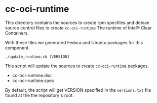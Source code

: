 # cc-oci-runtime

This directory contains the sources to create rpm specfiles and debian source
control files to create ``cc-oci-runtime`` The runtime of Intel® Clear 
Containers.

With these files we generated Fedora and Ubuntu packages for this component.

``./update_runtime.sh [VERSION]``

This script will update the sources to create ``cc-oci-runtime`` packages.

  * cc-oci-runtime.dsc
  * cc-oci-runtime.spec

By default, the script will get VERSION specified in the ``versions.txt`` file
found at the the repository's root.
